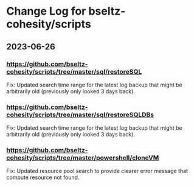 # Change Log for bseltz-cohesity/scripts

## 2023-06-26

### <https://github.com/bseltz-cohesity/scripts/tree/master/sql/restoreSQL>

Fix: Updated search time range for the latest log backup that might be arbitrarily old (previously only looked 3 days back).

### <https://github.com/bseltz-cohesity/scripts/tree/master/sql/restoreSQLDBs>

Fix: Updated search time range for the latest log backup that might be arbitrarily old (previously only looked 3 days back).

### <https://github.com/bseltz-cohesity/scripts/tree/master/powershell/cloneVM>

Fix: Updated resource pool search to provide clearer error message that compute resource not found.
